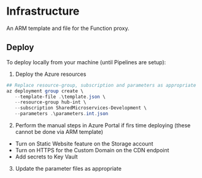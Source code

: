 # Infrastructure

An ARM template and file for the Function proxy.

## Deploy

To deploy locally from your machine (until Pipelines are setup):

1. Deploy the Azure resources
```powershell
## Replace resource-group, subscription and parameters as appropriate
az deployment group create \
   --template-file .\template.json \
   --resource-group hub-int \
   --subscription SharedMicroservices-Development \
   --parameters .\parameters.int.json
```

2. Perform the manual steps in Azure Portal if firs time deploying (these cannot be done via ARM template)
  - Turn on Static Website feature on the Storage account
  - Turn on HTTPS for the Custom Domain on the CDN endpoint
  - Add secrets to Key Vault 

3. Update the parameter files as appropriate
